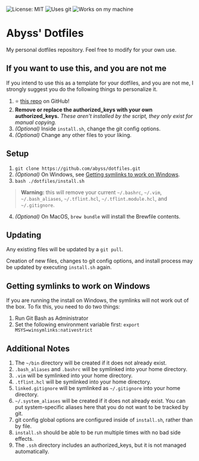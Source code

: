 ![License: MIT](https://img.shields.io/github/license/abyss/dotfiles?style=for-the-badge)
![Uses git](https://img.shields.io/badge/uses-git-blue?style=for-the-badge)
![Works on my machine](https://img.shields.io/badge/works%20on-my%20machine-red?style=for-the-badge)

# Abyss' Dotfiles

My personal dotfiles repository. Feel free to modify for your own use.

## If you want to use this, and you are not me

If you intend to use this as a template for your dotfiles, and you are not me, I strongly suggest you do the following things to personalize it.

1) :star: [this repo](https://github.com/abyss/dotfiles) on GitHub!
2) **Remove or replace the authorized_keys with your own authorized_keys.** *These aren't installed by the script, they only exist for manual copying.*
3) *(Optional)* Inside `install.sh`, change the git config options.
4) *(Optional)* Change any other files to your liking.

## Setup

1) `git clone https://github.com/abyss/dotfiles.git`
2) *(Optional)* On Windows, see [Getting symlinks to work on Windows](#getting-symlinks-to-work-on-windows).
3) `bash ./dotfiles/install.sh`
> **Warning:** this will remove your current `~/.bashrc`, `~/.vim`, `~/.bash_aliases`, `~/.tflint.hcl`, `~/.tflint.module.hcl`, and `~/.gitignore`.
4) *(Optional)* On MacOS, `brew bundle` will install the Brewfile contents.

## Updating

Any existing files will be updated by a `git pull`.

Creation of new files, changes to git config options, and install process may be updated by executing `install.sh` again.

## Getting symlinks to work on Windows

If you are running the install on Windows, the symlinks will not work out of the box. To fix this, you need to do two things:

1) Run Git Bash as Administrator
2) Set the following environment variable first: `export MSYS=winsymlinks:nativestrict`

## Additional Notes
1) The `~/bin` directory will be created if it does not already exist.
2) `.bash_aliases` and `.bashrc` will be symlinked into your home directory.
3) `.vim` will be symlinked into your home directory.
4) `.tflint.hcl` will be symlinked into your home directory.
5) `linked.gitignore` will be symlinked as `~/.gitignore` into your home directory.
6) `~/.system_aliases` will be created if it does not already exist. You can put system-specific aliases here that you do not want to be tracked by git.
7) git config global options are configured inside of `install.sh`, rather than by file.
8) `install.sh` should be able to be run multiple times with no bad side effects.
9) The `.ssh` directory includes an authorized_keys, but it is not managed automatically.
